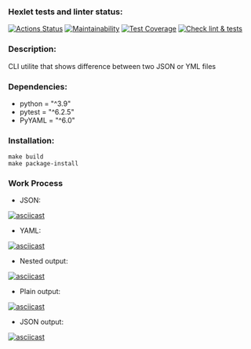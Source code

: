 ### Hexlet tests and linter status:
[![Actions Status](https://github.com/emp7yhead/python-project-lvl2/workflows/hexlet-check/badge.svg)](https://github.com/emp7yhead/python-project-lvl2/actions) [![Maintainability](https://api.codeclimate.com/v1/badges/020f403c6131e21f36b5/maintainability)](https://codeclimate.com/github/emp7yhead/python-project-lvl2/maintainability) [![Test Coverage](https://api.codeclimate.com/v1/badges/020f403c6131e21f36b5/test_coverage)](https://codeclimate.com/github/emp7yhead/python-project-lvl2/test_coverage) [![Check lint & tests](https://github.com/emp7yhead/python-project-lvl2/actions/workflows/check_lint_%20tests.yml/badge.svg)](https://github.com/emp7yhead/python-project-lvl2/actions/workflows/check_lint_%20tests.yml)
### Description:
CLI utilite that shows difference between two JSON or YML files

### Dependencies:
- python = "^3.9"
- pytest = "^6.2.5"
- PyYAML = "^6.0"

### Installation:
```
make build
make package-install
```

### Work Process
- JSON:

[![asciicast](https://asciinema.org/a/nuZbBzG5Xmbn4gVdiCg4gdR7l.svg)](https://asciinema.org/a/nuZbBzG5Xmbn4gVdiCg4gdR7l)

- YAML:

[![asciicast](https://asciinema.org/a/7pKkiN4ZfeGYwUBGN2h0YGoEe.svg)](https://asciinema.org/a/7pKkiN4ZfeGYwUBGN2h0YGoEe)

- Nested output:

[![asciicast](https://asciinema.org/a/CRB7zYQfEtsBp2bR8OPOTsdGA.svg)](https://asciinema.org/a/CRB7zYQfEtsBp2bR8OPOTsdGA)

- Plain output:

[![asciicast](https://asciinema.org/a/8B4UBx3UdWxhaTnnwLiqqg14a.svg)](https://asciinema.org/a/8B4UBx3UdWxhaTnnwLiqqg14a)

- JSON output:

[![asciicast](https://asciinema.org/a/Hj2e0cUpXz4FuOLlMTy1yibCx.svg)](https://asciinema.org/a/Hj2e0cUpXz4FuOLlMTy1yibCx)
